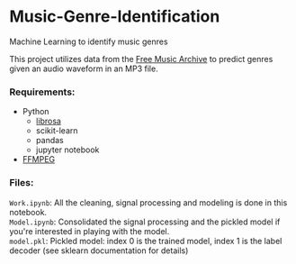 # Music-Genre-Identification
Machine Learning to identify music genres

This project utilizes data from the [Free Music Archive](https://github.com/mdeff/fma) to predict genres given an audio waveform in an MP3 file.

### Requirements:
- Python
  - [librosa](https://github.com/librosa/librosa)
  - scikit-learn
  - pandas
  - jupyter notebook
- [FFMPEG](https://www.ffmpeg.org/)

### Files:
`Work.ipynb`: All the cleaning, signal processing and modeling is done in this notebook.  
`Model.ipynb`: Consolidated the signal processing and the pickled model if you're interested in playing with the model.  
`model.pkl`: Pickled model: index 0 is the trained model, index 1 is the label decoder (see sklearn documentation for details)
